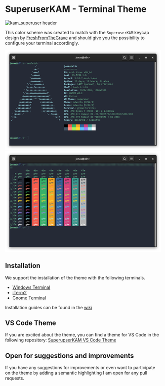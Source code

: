 
# SuperuserKAM - Terminal Theme

![kam_superuser header](assets/Header.gif)

This color scheme was created to match with the `SuperuserKAM` keycap design by [FreshFromTheGrave](https://geekhack.org/index.php?topic=108326.0%3Futm_source%3Dkeycapsets) and should give you the possibility to configure your terminal accordingly.

![Example screenshot of the theme in terminal](assets/Demo1.png)
![Example screenshot of the colors of the theme ](assets/Demo2.png)

## Installation
We support the installation of the theme with the following terminals.
- [Windows Terminal]()
- [iTerm2]()
- [Gnome Terminal]()

Installation guides can be found in the [wiki](https://github.com/JSchmiegel/ColorSchemeSuperuserKAM/wiki)

## VS Code Theme
If you are excited about the theme, you can find a theme for VS Code in the following repository: [SuperupserKAM VS Code Theme]()

## Open for suggestions and improvements
If you have any suggestions for improvements or even want to participate on the theme by adding a semantic highlighting I am open for any pull requests.
